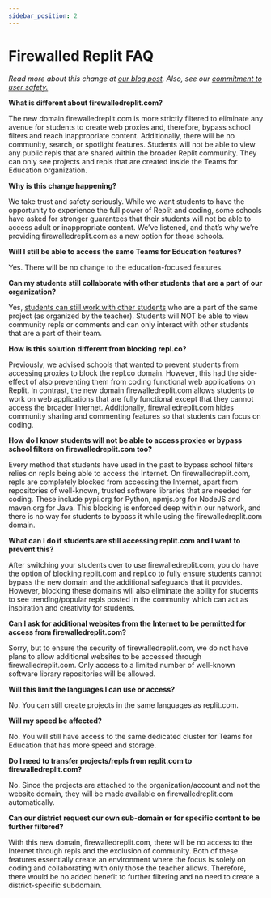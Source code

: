 ```yaml
---
sidebar_position: 2
---
```


# Firewalled Replit FAQ

_Read more about this change at [our blog post](https://blog.replit.com/computing-superpower-at-school). Also, see our [commitment to user safety.](https://replit-docs-images.util.repl.co/images/teamsForEducation/Our%20Commitment%20to%20User%20Safety.pdf)_

**What is different about firewalledreplit.com?**

The new domain firewalledreplit.com is more strictly filtered to eliminate any avenue for students to create web proxies and, therefore, bypass school filters and reach inappropriate content. Additionally, there will be no community, search, or spotlight features. Students will not be able to view any public repls that are shared within the broader Replit community. They can only see projects and repls that are created inside the Teams for Education organization.

**Why is this change happening?**

We take trust and safety seriously. While we want students to have the opportunity to experience the full power of Replit and coding, some schools have asked for stronger guarantees that their students will not be able to access adult or inappropriate content. We’ve listened, and that’s why we’re providing firewalledreplit.com as a new option for those schools.

**Will I still be able to access the same Teams for Education features?**

Yes. There will be no change to the education-focused features.

**Can my students still collaborate with other students that are a part of our organization?**

Yes, [students can still work with other students](https://docs.replit.com/teams-edu/group-projects) who are a part of the same project (as organized by the teacher). Students will NOT be able to view community repls or comments and can only interact with other students that are a part of their team.

**How is this solution different from blocking repl.co?**

Previously, we advised schools that wanted to prevent students from accessing proxies to block the repl.co domain. However, this had the side-effect of also preventing them from coding functional web applications on Replit. In contrast, the new domain firewalledreplit.com allows students to work on web applications that are fully functional except that they cannot access the broader Internet. Additionally, firewalledreplit.com hides community sharing and commenting features so that students can focus on coding.

**How do I know students will not be able to access proxies or bypass school filters on firewalledreplit.com too?**

Every method that students have used in the past to bypass school filters relies on repls being able to access the Internet. On firewalledreplit.com, repls are completely blocked from accessing the Internet, apart from repositories of well-known, trusted software libraries that are needed for coding. These include pypi.org for Python, npmjs.org for NodeJS and maven.org for Java. This blocking is enforced deep within our network, and there is no way for students to bypass it while using the firewalledreplit.com domain.

**What can I do if students are still accessing replit.com and I want to prevent this?**

After switching your students over to use firewalledreplit.com, you do have the option of blocking replit.com and repl.co to fully ensure students cannot bypass the new domain and the additional safeguards that it provides. However, blocking these domains will also eliminate the ability for students to see trending/popular repls posted in the community which can act as inspiration and creativity for students.

**Can I ask for additional websites from the Internet to be permitted for access from firewalledreplit.com?**

Sorry, but to ensure the security of firewalledreplit.com, we do not have plans to allow additional websites to be accessed through firewalledreplit.com. Only access to a limited number of well-known software library repositories will be allowed.

**Will this limit the languages I can use or access?**

No. You can still create projects in the same languages as replit.com.

**Will my speed be affected?**

No. You will still have access to the same dedicated cluster for Teams for Education that has more speed and storage.

**Do I need to transfer projects/repls from replit.com to firewalledreplit.com?**

No. Since the projects are attached to the organization/account and not the website domain, they will be made available on firewalledreplit.com automatically. 

**Can our district request our own sub-domain or for specific content to be further filtered?**

With this new domain, firewalledreplit.com, there will be no access to the Internet through repls and the exclusion of community. Both of these features essentially create an environment where the focus is solely on coding and collaborating with only those the teacher allows. Therefore, there would be no added benefit to further filtering and no need to create a district-specific subdomain.
